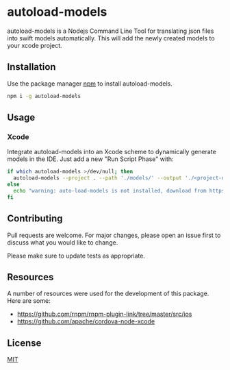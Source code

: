 # autoload-models

autoload-models is a Nodejs Command Line Tool for translating json files into swift models automatically. This will add the newly created models to your xcode project.

## Installation

Use the package manager [npm](https://www.npmjs.com/get-npm) to install autoload-models.

```bash
npm i -g autoload-models
```

## Usage

### Xcode

Integrate autoload-models into an Xcode scheme to dynamically generate models
in the IDE. Just add a new "Run Script Phase" with:

```bash
if which autoload-models >/dev/null; then
  autoload-models --project . --path './models/' --output './<project-name>/models/'
else
  echo "warning: auto-load-models is not installed, download from https://github.com/bolencki13/autoload-models"
fi
```

## Contributing
Pull requests are welcome. For major changes, please open an issue first to discuss what you would like to change.

Please make sure to update tests as appropriate.

## Resources
A number of resources were used for the development of this package. Here are some:

* https://github.com/rnpm/rnpm-plugin-link/tree/master/src/ios
* https://github.com/apache/cordova-node-xcode

## License
[MIT](https://choosealicense.com/licenses/mit/)
